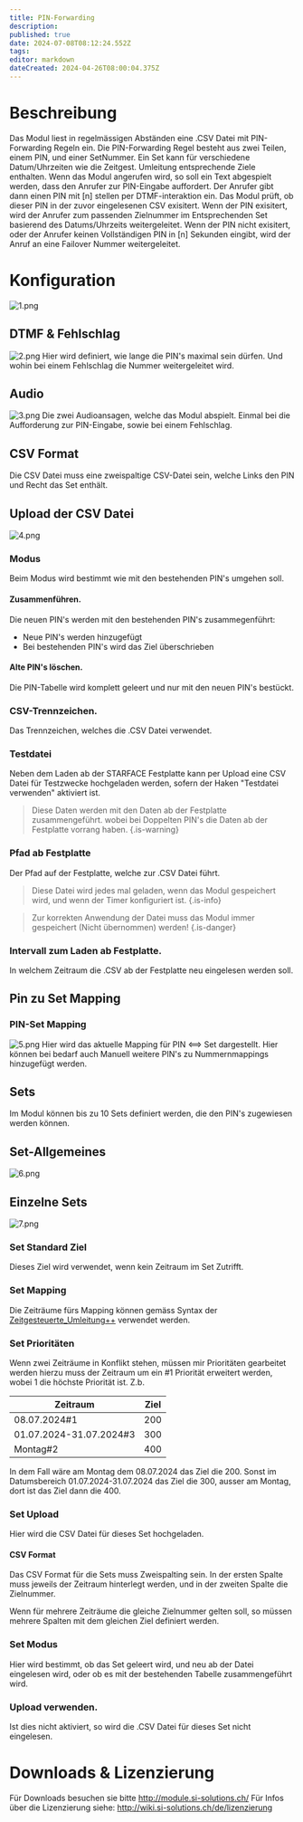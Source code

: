 ```yaml
---
title: PIN-Forwarding
description: 
published: true
date: 2024-07-08T08:12:24.552Z
tags: 
editor: markdown
dateCreated: 2024-04-26T08:00:04.375Z
---
```


# Beschreibung
Das Modul liest in regelmässigen Abständen eine .CSV Datei mit PIN-Forwarding Regeln ein.
Die PIN-Forwarding Regel besteht aus zwei Teilen, einem PIN, und einer SetNummer.
Ein Set kann für verschiedene Datum/Uhrzeiten wie die Zeitgest. Umleitung entsprechende Ziele enthalten.
Wenn das Modul angerufen wird, so soll ein Text abgespielt werden, dass den Anrufer zur PIN-Eingabe auffordert.
Der Anrufer gibt dann einen PIN mit \[n\] stellen per DTMF-interaktion ein.
Das Modul prüft, ob dieser PIN in der zuvor eingelesenen CSV exisitert.
Wenn der PIN exisitert, wird der Anrufer zum passenden Zielnummer im Entsprechenden Set basierend des Datums/Uhrzeits weitergeleitet.
Wenn der PIN nicht exisitert, oder der Anrufer keinen Vollständigen PIN in \[n\] Sekunden eingibt, wird der Anruf an eine Failover Nummer weitergeleitet.

# Konfiguration

![1.png](/uploads/pin-forwarding/1.png)

## DTMF & Fehlschlag
![2.png](/uploads/pin-forwarding/2.png)
Hier wird definiert, wie lange die PIN's maximal sein dürfen. Und wohin bei einem Fehlschlag die Nummer weitergeleitet wird.

## Audio
![3.png](/uploads/pin-forwarding/3.png)
Die zwei Audioansagen, welche das Modul abspielt. Einmal bei die Aufforderung zur PIN-Eingabe, sowie bei einem Fehlschlag.

## CSV Format

Die CSV Datei muss eine zweispaltige CSV-Datei sein, welche Links den PIN und Recht das Set enthält.

## Upload der CSV Datei
![4.png](/uploads/pin-forwarding/4.png)

### Modus
Beim Modus wird bestimmt wie mit den bestehenden PIN's umgehen soll.

#### Zusammenführen.
Die neuen PIN's werden mit den bestehenden PIN's zusammegenführt:

- Neue PIN's werden hinzugefügt
- Bei bestehenden PIN's wird das Ziel überschrieben

#### Alte PIN's löschen.
Die PIN-Tabelle wird komplett geleert und nur mit den neuen PIN's bestückt.

### CSV-Trennzeichen.
Das Trennzeichen, welches die .CSV Datei verwendet.

### Testdatei
Neben dem Laden ab der STARFACE Festplatte kann per Upload eine CSV Datei für Testzwecke hochgeladen werden, sofern der Haken "Testdatei verwenden" aktiviert ist.

> Diese Daten werden mit den Daten ab der Festplatte zusammengeführt. wobei bei Doppelten PIN's die Daten ab der Festplatte vorrang haben.
{.is-warning}

### Pfad ab Festplatte
Der Pfad auf der Festplatte, welche zur .CSV Datei führt.

> Diese Datei wird jedes mal geladen, wenn das Modul gespeichert wird, und wenn der Timer konfiguriert ist.
{.is-info}

> Zur korrekten Anwendung der Datei muss das Modul immer gespeichert (Nicht übernommen) werden!
{.is-danger}

### Intervall zum Laden ab Festplatte.
In welchem Zeitraum die .CSV ab der Festplatte neu eingelesen werden soll.

## Pin zu Set Mapping

### PIN-Set Mapping
![5.png](/uploads/pin-forwarding/5.png)
Hier wird das aktuelle Mapping für PIN <==> Set dargestellt. 
Hier können bei bedarf auch Manuell weitere PIN's zu Nummernmappings hinzugefügt werden.

## Sets
Im Modul können bis zu 10 Sets definiert werden, die den PIN's zugewiesen werden können.

## Set-Allgemeines
![6.png](/uploads/pin-forwarding/6.png)

## Einzelne Sets
![7.png](/uploads/pin-forwarding/7.png)

### Set Standard Ziel
Dieses Ziel wird verwendet, wenn kein Zeitraum im Set Zutrifft.

### Set Mapping
Die Zeiträume fürs Mapping können gemäss Syntax der [Zeitgesteuerte_Umleitung++](https://wiki.si-solutions.ch/de/Gratismodule/Zeitgesteuerte_Umleitung++) verwendet werden.

### Set Prioritäten
Wenn zwei Zeiträume in Konflikt stehen, müssen mir Prioritäten gearbeitet werden hierzu muss der Zeitraum um ein #1 Priorität erweitert werden, wobei 1 die höchste Priorität ist.
Z.b.

| Zeitraum | Ziel |
|---|---|
| 08.07.2024#1 | 200 |
| 01.07.2024-31.07.2024#3 | 300 |
| Montag#2 | 400 |

In dem Fall wäre am Montag dem 08.07.2024 das Ziel die 200.
Sonst im Datumsbereich 01.07.2024-31.07.2024 das Ziel die 300, ausser am Montag, dort ist das Ziel dann die 400.

### Set Upload
Hier wird die CSV Datei für dieses Set hochgeladen.

#### CSV Format
Das CSV Format für die Sets muss Zweispalting sein.
In der ersten Spalte muss jeweils der Zeitraum hinterlegt werden, und in der zweiten Spalte die Zielnummer.

Wenn für mehrere Zeiträume die gleiche Zielnummer gelten soll, so müssen mehrere Spalten mit dem gleichen Ziel definiert werden.

### Set Modus
Hier wird bestimmt, ob das Set geleert wird, und neu ab der Datei eingelesen wird, oder ob es mit der bestehenden Tabelle zusammengeführt wird.

### Upload verwenden.
Ist dies nicht aktiviert, so wird die .CSV Datei für dieses Set nicht eingelesen.

# Downloads & Lizenzierung
Für Downloads besuchen sie bitte http://module.si-solutions.ch/
Für Infos über die Lizenzierung siehe: http://wiki.si-solutions.ch/de/lizenzierung